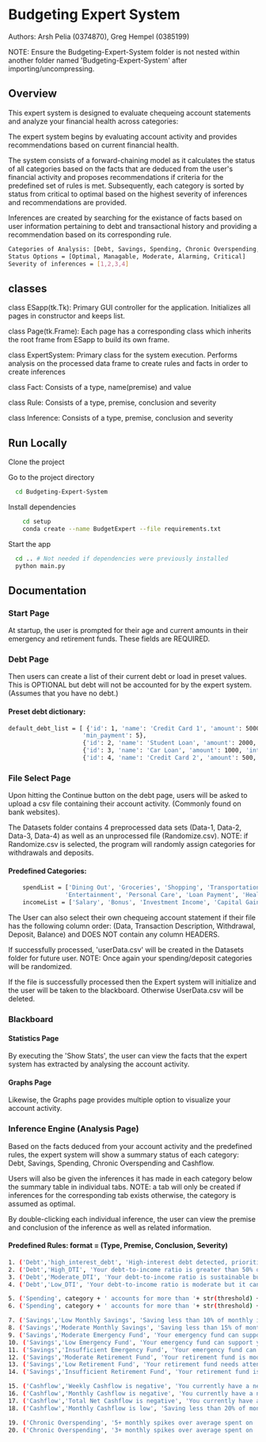 # Budgeting Expert System 

Authors: Arsh Pelia (0374870), Greg Hempel (0385199)

NOTE: Ensure the Budgeting-Expert-System folder is not nested within another folder named 'Budgeting-Expert-System' after importing/uncompressing.

## Overview

This expert system is designed to evaluate chequeing account statements and analyze your financial
health across categories: 

The expert system begins by evaluating account activity and provides recommendations based on current financial health.

The system consists of a forward-chaining model as it calculates the status of all categories based on the facts that are deduced from the user's financial activity and proposes recommendations if criteria for the predefined set of rules is met. Subsequently, each category is sorted by status from critical to optimal based on the highest severity of inferences and recommendations are provided.

Inferences are created by searching for the existance of facts based on user information pertaining to debt and transactional history and providing a recommendation based on its corresponding rule. 

``` bash
Categories of Analysis: [Debt, Savings, Spending, Chronic Overspending,Cashflow]
Status Options = [Optimal, Managable, Moderate, Alarming, Critical]
Severity of inferences = [1,2,3,4]
```

## classes 
class ESapp(tk.Tk): 
  Primary GUI controller for the application. Initializes all pages in constructor and keeps list.

class Page(tk.Frame):
  Each page has a corresponding class which inherits the root frame from ESapp to build its own frame.

class ExpertSystem:
  Primary class for the system execution. Performs analysis on the processed data frame to create rules and facts in order to create inferences

class Fact:
  Consists of a type, name(premise) and value

class Rule:
  Consists of a type, premise, conclusion and severity

class Inference:
  Consists of a type, premise, conclusion and severity

## Run Locally

Clone the project

Go to the project directory

```bash
  cd Budgeting-Expert-System
```

Install dependencies

```bash
    cd setup
    conda create --name BudgetExpert --file requirements.txt
```

Start the app

```bash
  cd .. # Not needed if dependencies were previously installed
  python main.py
```

## Documentation

### Start Page

At startup, the user is prompted for their age and current amounts in their emergency and retirement
funds. These fields are REQUIRED.

### Debt Page

Then users can create a list of their current debt or load in preset values. This is OPTIONAL but 
debt will not be accounted for by the expert system. (Assumes that you have no debt.)

#### Preset debt dictionary: 
```bash
default_debt_list = [ {'id': 1, 'name': 'Credit Card 1', 'amount': 5000, 'interest_rate': 5,
                     'min_payment': 5}, 
                     {'id': 2, 'name': 'Student Loan', 'amount': 2000, 'interest_rate': 9, 'min_payment': 7},
                     {'id': 3, 'name': 'Car Loan', 'amount': 1000, 'interest_rate': 4, 'min_payment': 10},
                     {'id': 4, 'name': 'Credit Card 2', 'amount': 500, 'interest_rate': 12, 'min_payment': 9}]
```

### File Select Page

Upon hitting the Continue button on the debt page, users will be asked to upload a csv file containing their account activity. (Commonly found on bank websites). 

The Datasets folder contains 4 preprocessed data sets (Data-1, Data-2, Data-3, Data-4) as well
as an unprocessed file (Randomize.csv). 
    NOTE: if Randomize.csv is selected, the program will randomly assign categories for withdrawals and deposits. 

#### Predefined Categories:
```bash
    spendList = ['Dining Out', 'Groceries', 'Shopping', 'Transportation', 'Housing', 
                'Entertainment', 'Personal Care', 'Loan Payment', 'Healthcare', 'Bills']
    incomeList = ['Salary', 'Bonus', 'Investment Income', 'Capital Gains', 'Trading']
```
The User can also select their own chequeing account statement if their file has the following column order: (Data, Transaction Description, Withdrawal, Deposit, Balance) and DOES NOT contain any column HEADERS. 

If successfully processed, 'userData.csv' will be created in the Datasets folder for future user. 
  NOTE: Once again your spending/deposit categories will be randomized. 

If the file is successfully processed then the Expert system will initialize and the user will be taken to the blackboard. Otherwise UserData.csv will be deleted. 

### Blackboard

#### Statistics Page

By executing the 'Show Stats', the user can view the facts that the expert system has extracted by analysing the account activity. 

#### Graphs Page

Likewise, the Graphs page provides multiple option to visualize your account activity. 

### Inference Engine (Analysis Page)

Based on the facts deduced from your account activity and the predefined rules, the expert system will show a summary status of each category: Debt, Savings, Spending, Chronic Overspending and Cashflow. 

Users will also be given the inferences it has made in each category below the summary table in individual tabs. NOTE: a tab will only be created if inferences for the corresponding tab exists otherwise, the category is assumed as optimal. 

By double-clicking each individual inference, the user can view the premise and conclusion of the inference as well as related information. 

#### Predefined Rules: format = (Type, Premise, Conclusion, Severity)

```bash
1. ('Debt','high_interest_debt', 'High-interest debt detected, prioritize paying off debts with an interest rate greater than 8%.', 2)         
2. ('Debt','High_DTI', 'Your debt-to-income ratio is greater than 50% of monthly income, you must reduce this ratio for optmal financial health. DTI: ' + str(dti), 3)         
3. ('Debt','Moderate_DTI', 'Your debt-to-income ratio is sustainable but leaves little to invest. DTI:' + str(dti), 2)             
4. ('Debt','Low_DTI', 'Your debt-to-income ratio is moderate but it can be improved. DTI: ' + str(dti), 1)       

5. ('Spending', category + ' accounts for more than '+ str(threshold) + '% of your income.', 'Lower your ' + category + ' spending.', 1)                  
6. ('Spending', category + ' accounts for more than '+ str(threshold) + '% of your income.', 'Lower your ' + category + ' spending.', 3)

7. ('Savings','Low Monthly Savings', 'Saving less than 10% of monthly income, you MUST decreasing your spendature.', 3)
8. ('Savings','Moderate Monthly Savings', 'Saving less than 15% of monthly income, consider decreasing your spendature.', 1)
9. ('Savings','Moderate Emergency Fund', 'Your emergency fund can support you for 3-5 months based on current spending', 1)
10. ('Savings','Low Emergency Fund', 'Your emergency fund can support you for 1-3 months based on current spending', 2)
11. ('Savings','Insufficient Emergency Fund', 'Your emergency fund can support you for less than 1 month based on current spending', 4)               
12. ('Savings','Moderate Retirement Fund', 'Your retirement fund is moderate but not optimal assuming 15% of yearly income from age 25.', 1)          
13. ('Savings','Low Retirement Fund', 'Your retirement fund needs attention 50-80% of expected value assuming 15% of yearly income from age 25.', 2)                 
14. ('Savings','Insufficient Retirement Fund', 'Your retirement fund is insufficient at < 50% of expected value, you MUST allocate more funds towards it assuming 15% of yearly income from age 25.', 3)               

15. ('Cashflow','Weekly Cashflow is negative', 'You currently have a negative Weekly cashflow Adjust your budget.', 3)            
16. ('Cashflow','Monthly Cashflow is negative', 'You currently have a negative Monthly cashflow Adjust your budget.', 4)            
17. ('Cashflow','Total Net Cashflow is negative', 'You currently have a negative net cashflow. Adjust your budget.', 2)                
18. ('Cashflow','Monthly Cashflow is low', 'Saving less than 20% of monthly income, consider improving cashflow', 1)   

19. ('Chronic Overspending', '5+ monthly spikes over average spent on ' + category, 'Consider creating a strict Monthly budget for ' + category, 3)               
20. ('Chronic Overspending', '3+ monthly spikes over average spent on ' + category, 'Consider creating a strict Monthly budget for ' + category, 1)
```


